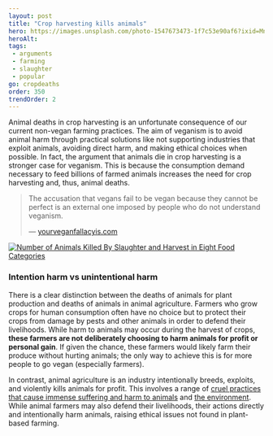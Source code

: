 ```yaml
---
layout: post
title: "Crop harvesting kills animals"
hero: https://images.unsplash.com/photo-1547673473-1f7c53e90af6?ixid=MnwzMDIyNjJ8MHwxfHNlYXJjaHwxMHx8aGFydmVzdHxlbnwwfHx8fDE2NjgyMDU4MTk&ixlib=rb-4.0.3
heroAlt:
tags:
 - arguments
 - farming
 - slaughter
 - popular
go: cropdeaths
order: 350
trendOrder: 2
---
```


Animal deaths in crop harvesting is an unfortunate consequence of our current non-vegan farming practices. The aim of veganism is to avoid animal harm through practical solutions like not supporting industries that exploit animals, avoiding direct harm, and making ethical choices when possible. In fact, the argument that animals die in crop harvesting is a stronger case for veganism. This is because the consumption demand necessary to feed billions of farmed animals increases the need for crop harvesting and, thus, animal deaths.

> The accusation that vegans fail to be vegan because they cannot be perfect is an external one imposed by people who do not understand veganism.
>
> — [yourveganfallacyis.com](https://yourveganfallacyis.com/en/you-cannot-be-100-percent-vegan/resources)

<a href="https://animalvisuals.org/projects/1mc/" target="_blank" rel="noopener noreferrer">
	<img src="https://d33wubrfki0l68.cloudfront.net/0a846af59c97ad4795f7a7f51987c9ae078bd06d/9ced5/images/charts/animals-killed-in-harvest.png" alt="Number of Animals Killed By Slaughter and Harvest in Eight Food Categories">
</a>

### Intention harm vs unintentional harm

There is a clear distinction between the deaths of animals for plant production and deaths of animals in animal agriculture. Farmers who grow crops for human consumption often have no choice but to protect their crops from damage by pests and other animals in order to defend their livelihoods. While harm to animals may occur during the harvest of crops, **these farmers are not deliberately choosing to harm animals for profit or personal gain**. If given the chance, these farmers would likely farm their produce without hurting animals; the only way to achieve this is for more people to go vegan (especially farmers).

In contrast, animal agriculture is an industry intentionally breeds, exploits, and violently kills animals for profit. This involves a range of [cruel practices that cause immense suffering and harm to animals](https://animalequality.org/blog/2022/10/14/9-cruel-yet-legal-farming-practices/) and [the environment](https://www.surgeactivism.org/aveganworld). While animal farmers may also defend their livelihoods, their actions directly and intentionally harm animals, raising ethical issues not found in plant-based farming.
